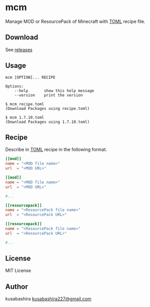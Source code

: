 mcm
===
Manage MOD or ResourcePack of Minecraft
with [TOML](https://github.com/toml-lang/toml) recipe file.

Download
-----
See [releases](https://github.com/kusabashira/mcm/releases)

Usage
------
```
mcm [OPTION]... RECIPE

Options:
	--help       show this help message
	--version    print the version

$ mcm recipe.toml
(Download Packages using recipe.toml)

$ mcm 1.7.10.toml
(Download Packages using 1.7.10.toml)
```

Recipe
------
Describe in [TOML](https://github.com/toml-lang/toml) recipe
in the following format.

```toml
[[mod]]
name = "<MOD file name>"
url  = "<MOD URL>"

[[mod]]
name = "<MOD file name>"
url  = "<MOD URL>"

#...

[[resourcepack]]
name = "<ResourcePack file name>"
url  = "<ResourcePack URL>"

[[resourcepack]]
name = "<ResourcePack file name>"
url  = "<ResourcePack URL>"

#...
```

License
--------
MIT License

Author
-------
kusabashira <kusabashira227@gmail.com>
